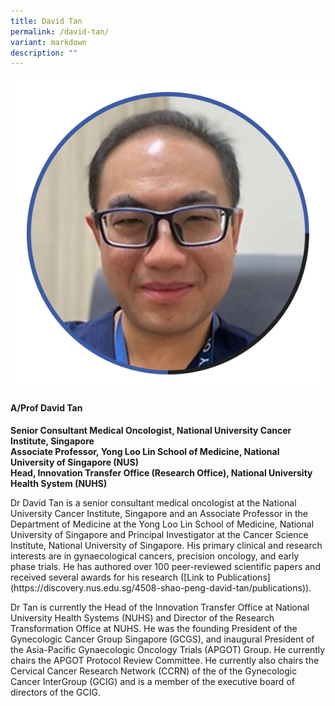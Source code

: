 ```yaml
---
title: David Tan
permalink: /david-tan/
variant: markdown
description: ""
---
```

<div class="row">
<div class="col is-3">
<img src="/images/Speakers_DavidTan.png">
</div>
<div class="col is-9 speaker-details">
	<h4><b>A/Prof David Tan</b></h4>
<b>Senior Consultant Medical Oncologist, National University Cancer Institute, Singapore<br>
	Associate Professor, Yong Loo Lin School of Medicine, National University of Singapore (NUS) <br>
	Head, Innovation Transfer Office (Research Office), National University Health System (NUHS)</b>
	
<p>Dr David Tan is a senior consultant medical oncologist at the National University Cancer Institute, Singapore and an Associate Professor in the Department of Medicine at the Yong Loo Lin School of Medicine, National University of Singapore and Principal Investigator at the Cancer Science Institute, National University of Singapore.  His primary clinical and research interests are in gynaecological cancers, precision oncology, and early phase trials. He has authored over 100 peer-reviewed scientific papers and received several awards for his research ([Link to Publications](https://discovery.nus.edu.sg/4508-shao-peng-david-tan/publications)).  <br>
	
Dr Tan is currently the Head of the Innovation Transfer Office at National University Health Systems (NUHS) and Director of the Research Transformation Office at NUHS. He was the founding President of the Gynecologic Cancer Group Singapore (GCGS), and inaugural President of the Asia-Pacific Gynaecologic Oncology Trials (APGOT) Group.  He currently chairs the APGOT Protocol Review Committee. He currently also chairs the Cervical Cancer Research Network (CCRN) of the of the Gynecologic Cancer InterGroup (GCIG) and is a member of the executive board of directors of the GCIG.
</p>
</div>
</div>